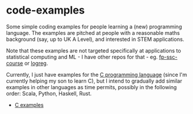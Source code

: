 # code-examples

Some simple coding examples for people learning a (new) programming language. The examples are pitched at people with a reasonable maths background (say, up to UK A Level), and interested in STEM applications.

Note that these examples are not targeted specifically at applications to statistical computing and ML - I have other repos for that - eg. [fp-ssc-course](https://github.com/darrenjw/fp-ssc-course) or [logreg](https://github.com/darrenjw/logreg).

Currently, I just have examples for the [C programming language](C/Readme.md) (since I'm currently helping my son to learn C), but I intend to gradually add similar examples in other languages as time permits, possibly in the following order: Scala, Python, Haskell, Rust.

* [C examples](C/Readme.md)

